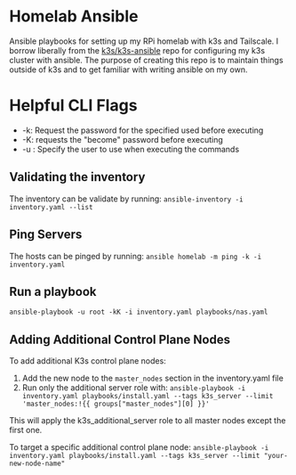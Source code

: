 # Homelab Ansible

Ansible playbooks for setting up my RPi homelab with k3s and Tailscale. I borrow liberally from the [k3s/k3s-ansible](https://github.com/k3s-io/k3s-ansible) repo for configuring my k3s cluster with ansible. The purpose of creating this repo is to maintain things outside of k3s and to get familiar with writing ansible on my own.


# Helpful CLI Flags
- -k: Request the password for the specified used before executing
- -K: requests the "become" password before executing
- -u <user>: Specify the user to use when executing the commands


## Validating the inventory

The inventory can be validate by running:
`ansible-inventory -i inventory.yaml --list`


## Ping Servers

The hosts can be pinged by running:
`ansible homelab -m ping -k -i inventory.yaml`

## Run a playbook

`ansible-playbook -u root -kK -i inventory.yaml playbooks/nas.yaml`

## Adding Additional Control Plane Nodes

To add additional K3s control plane nodes:

1. Add the new node to the `master_nodes` section in the inventory.yaml file
2. Run only the additional server role with:
   `ansible-playbook -i inventory.yaml playbooks/install.yaml --tags k3s_server --limit 'master_nodes:!{{ groups["master_nodes"][0] }}'`

This will apply the k3s_additional_server role to all master nodes except the first one.

To target a specific additional control plane node:
   `ansible-playbook -i inventory.yaml playbooks/install.yaml --tags k3s_server --limit "your-new-node-name"`



